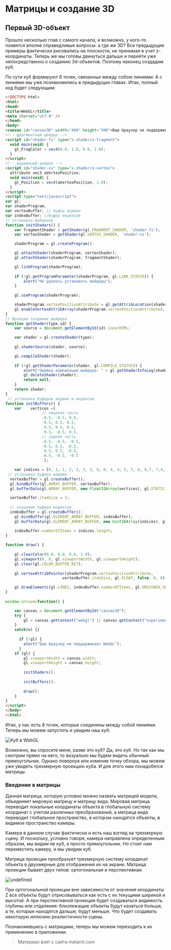 # Матрицы и создание 3D

## Первый 3D-объект

Прошло несколько глав с самого начала, и возможно, у кого-то появятся вполне справедливые вопросы: а где же 3D? Все предыдущие примеры фактически рисовались на плоскости, не принимая в учет z-координаты. Теперь же мы готовы двинуться дальше и перейти уже непосредственно к созданию 3d-объектов. Поэтому наконец создадим куб.

По сути куб формируют 8 точек, связанных между собою линиями. А с линиями мы уже познакомились в предыдущих главах. Итак, полный код будет следующим:

```html
<!DOCTYPE html>
<html>
<head>
<title>WebGL</title>
<meta charset="utf-8" />
</head>
<body>
<canvas id="canvas3D" width="400" height="300">Ваш браузер не поддерживает элемент canvas</canvas>
<!-- фрагментный шейдер -->
<script id="shader-fs" type="x-shader/x-fragment">
  void main(void) {
    gl_FragColor = vec4(0.0, 1.0, 0.0, 1.0);
  }
</script>
<!-- вершинный шейдер -->
<script id="shader-vs" type="x-shader/x-vertex">
  attribute vec3 aVertexPosition;
  void main(void) {
    gl_Position = vec4(aVertexPosition, 1.0);
  }
</script>
<script type="text/javascript">
var gl;
var shaderProgram;
var vertexBuffer; // буфер вершин
var indexBuffer; //буфер индексов
// установка шейдеров
function initShaders() {
    var fragmentShader = getShader(gl.FRAGMENT_SHADER, 'shader-fs');
    var vertexShader = getShader(gl.VERTEX_SHADER, 'shader-vs');

    shaderProgram = gl.createProgram();

    gl.attachShader(shaderProgram, vertexShader);
    gl.attachShader(shaderProgram, fragmentShader);

    gl.linkProgram(shaderProgram);
     
    if (!gl.getProgramParameter(shaderProgram, gl.LINK_STATUS)) {
        alert("Не удалось установить шейдеры");
    }
     
    gl.useProgram(shaderProgram);

    shaderProgram.vertexPositionAttribute = gl.getAttribLocation(shaderProgram, "aVertexPosition");
    gl.enableVertexAttribArray(shaderProgram.vertexPositionAttribute);
}
// Функция создания шейдера
function getShader(type,id) {
    var source = document.getElementById(id).innerHTML;

    var shader = gl.createShader(type);
    
    gl.shaderSource(shader, source);

    gl.compileShader(shader);
  
    if (!gl.getShaderParameter(shader, gl.COMPILE_STATUS)) {
        alert("Ошибка компиляции шейдера: " + gl.getShaderInfoLog(shader));
        gl.deleteShader(shader);   
        return null;
    }
    return shader;  
}
 // установка буферов вершин и индексов
function initBuffers() {
    var    vertices =[
                // лицевая часть
                -0.5, -0.5, 0.5,
                -0.5, 0.5, 0.5,
                 0.5, 0.5, 0.5,
                 0.5, -0.5, 0.5,
                // задняя часть    
                -0.5, -0.5, -0.5,
                -0.5, 0.5, -0.5,
                 0.5, 0.5, -0.5,
                 0.5, -0.5, -0.5
                 ];

    var indices = [0, 1, 1, 2, 2, 3, 3, 0, 0, 4, 4, 5, 5, 6, 6,7, 7,4, 1, 5, 2, 6, 3, 7];
 // установка буфера вершин
  vertexBuffer = gl.createBuffer();
  gl.bindBuffer(gl.ARRAY_BUFFER, vertexBuffer);
  gl.bufferData(gl.ARRAY_BUFFER, new Float32Array(vertices), gl.STATIC_DRAW);

  vertexBuffer.itemSize = 3;
  
  // создание буфера индексов
  indexBuffer = gl.createBuffer();
    gl.bindBuffer(gl.ELEMENT_ARRAY_BUFFER, indexBuffer);
    gl.bufferData(gl.ELEMENT_ARRAY_BUFFER, new Uint16Array(indices), gl.STATIC_DRAW);

    indexBuffer.numberOfItems = indices.length;
}
 
function draw() {    
    
    gl.clearColor(0.0, 0.0, 0.0, 1.0);
    gl.viewport(0, 0, gl.viewportWidth, gl.viewportHeight);
    gl.clear(gl.COLOR_BUFFER_BIT);
  
    gl.vertexAttribPointer(shaderProgram.vertexPositionAttribute, 
                         vertexBuffer.itemSize, gl.FLOAT, false, 0, 0);

    gl.drawElements(gl.LINES, indexBuffer.numberOfItems, gl.UNSIGNED_SHORT,0);
}
 
window.onload=function() {

    var canvas = document.getElementById("canvas3D");
    try {
        gl = canvas.getContext("webgl") || canvas.getContext("experimental-webgl");
    }
    catch(e) {}
  
      if (!gl) {
        alert("Ваш браузер не поддерживает WebGL");
      }
    if (gl) {
        gl.viewportWidth = canvas.width;
        gl.viewportHeight = canvas.height;
        
        initShaders();
        
        initBuffers();
        
        draw();  
    }
}
</script>
</body>
</html>
```

Итак, у нас есть 8 точек, которые соединены между собой линиями. Теперь мы можем запустить и увидим наш куб:

![Куб в WebGL](https://metanit.com/web/webgl/pics/5.1.png)

Возможно, вы спросите меня, разве это куб? Да, это куб. Но так как мы смотрим прямо на него, то визуально мы будем видеть обычный прямоугольник. Однако повернув или изменив точку обзора, мы можем уже увидеть трехмерную проекцию куба. И для этого нам понадобятся матрицы.

### Введение в матрицы

Данная матрица, которую условно можно назвать матрицей модели, объединяет мировую матрицу и матрицу вида. Мировая матрица переводит локальные координаты объекта в глобальную систему координат с учетом различных преобразований, а матрица вида переводит глобальное пространство, в котором находятся объекты, в  видимое пространство камеры.

Камера в данном случае фактически и есть наш взгляд на трехмерную сцену. И поскольку, условно говоря, камера направлена определенным образом, мы видим не куб, а просто прямоугольник. Но стоит нам переместить камеру, и мы увидим куб.

Матрица проекции преобразует трехмерную систему координат объекта в двухмерные для отображения их на экране. Матрица проекции бывает двух типов: ортогональная и перспективная.

![undefined](https://metanit.com/web/webgl/pics/5.2.png)

При ортогональной проекции вне зависимости от значения координаты Z все объекты будут отрисовываться как есть с их текущими шириной и высотой. А при перспективной проекции будет создаваться видимость глубины или отдаления: близлежащие объекты будут казаться больше, а те, которые находятся дальше, будут меньше. Что будет создавать некоторую иллюзию реалистичности сцены.

Познакомившись с матрицами, теперь мы можем переходить к их применению в приложении.


> Материал взят с сайта metanit.com